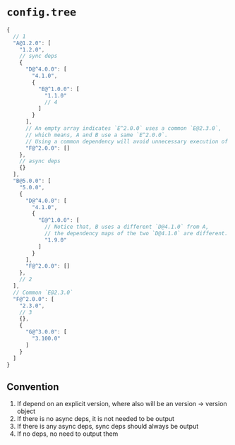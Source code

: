 # `config.tree`

```js
{
  // 1
  "A@1.2.0": [
    "1.2.0",
    // sync deps
    {
      "D@^4.0.0": [
        "4.1.0",
        {
          "E@^1.0.0": [
            "1.1.0"
            // 4
          ]
        }
      ],
      // An empty array indicates `E^2.0.0` uses a common `E@2.3.0`,
      // which means, A and B use a same `E^2.0.0`.
      // Using a common dependency will avoid unnecessary execution of factory functions.
      "F@^2.0.0": []
    },
    // async deps
    {}
  ],
  "B@5.0.0": [
    "5.0.0",
    {
      "D@^4.0.0": [
        "4.1.0",
        {
          "E@^1.0.0": [
            // Notice that, B uses a different `D@4.1.0` from A,
            // the dependency maps of the two `D@4.1.0` are different.
            "1.9.0"
          ]
        }
      ],
      "F@^2.0.0": []
    }, 
    // 2
  ],
  // Common `E@2.3.0`
  "F@^2.0.0": [
    "2.3.0", 
    // 3
    {}, 
    {
      "G@^3.0.0": [
        "3.100.0"
      ]
    }
  ]
}
```

## Convention

1. If depend on an explicit version, where also will be an version -> version object
2. If there is no async deps, it is not needed to be output
3. If there is any async deps, sync deps should always be output
4. If no deps, no need to output them

